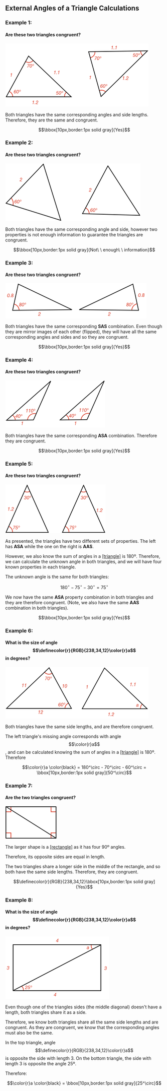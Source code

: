 ## External Angles of a Triangle Calculations

### Example 1:

#### Are these two triangles congruent?

![](ex1.png)

Both triangles have the same corresponding angles and side lengths. Therefore, they are the same and congruent.

$$\bbox[10px,border:1px solid gray]{Yes}$$


### Example 2:

#### Are these two triangles congruent?

![](ex2.png)

Both triangles have the same corresponding angle and side, however two properties is not enough information to guarantee the triangles are congruent.

$$\bbox[10px,border:1px solid gray]{Not\ \ enough\ \ information}$$

### Example 3:

#### Are these two triangles congruent?

![](ex3.png)

Both triangles have the same corresponding **SAS** combination. Even though they are mirror images of each other (flipped), they will have all the same corresponding angles and sides and so they are congruent.

$$\bbox[10px,border:1px solid gray]{Yes}$$

### Example 4:

#### Are these two triangles congruent?

![](ex4.png)

Both triangles have the same corresponding **ASA** combination. Therefore they are congruent.

$$\bbox[10px,border:1px solid gray]{Yes}$$

### Example 5:

#### Are these two triangles congruent?

![](ex5.png)

As presented, the triangles have two different sets of properties. The left has **ASA** while the one on the right is **AAS**.

However, we also know the sum of angles in a [[triangle]]((qr,'Math/Geometry_1/Triangles/base/AngleSumPres',#00756F)) is 180º. Therefore, we can calculate the unknown angle in both triangles, and we will have four known properties in each triangle.

The unknown angle is the same for both triangles:

$$180^\circ - 75^\circ - 30^\circ = 75^\circ$$

We now have the same **ASA** property combination in both triangles and they are therefore congruent. (Note, we also have the same **AAS** combination in both triangles).

$$\bbox[10px,border:1px solid gray]{Yes}$$


### Example 6:

#### What is the size of angle $$\definecolor{r}{RGB}{238,34,12}\color{r}a$$ in degrees?

![](ex6.png)

Both triangles have the same side lengths, and are therefore congruent.

The left triangle's missing angle corresponds with angle $$\color{r}a$$, and can be calculated knowing the sum of angles in a [[triangle]]((qr,'Math/Geometry_1/Triangles/base/AngleSum',#00756F)) is 180º. Therefore

$$\color{r}a \color{black} = 180^\circ - 70^\circ - 60^\circ = \bbox[10px,border:1px solid gray]{50^\circ}$$

### Example 7:

#### Are the two triangles congruent?

![](ex7.png)

The larger shape is a [[rectangle]]((qr,'Math/Geometry_1/RectanglesAndSquares/base/Rectangle',#00756F)) as it has four 90º angles.

Therefore, its opposite sides are equal in length.

The two triangles share a longer side in the middle of the rectangle, and so both have the same side lengths. Therefore, they are congruent.

$$\definecolor{r}{RGB}{238,34,12}\bbox[10px,border:1px solid gray]{Yes}$$



### Example 8:

#### What is the size of angle $$\definecolor{r}{RGB}{238,34,12}\color{r}a$$ in degrees?

![](ex8.png)

Even though one of the triangles sides (the middle diagonal) doesn't have a length, both triangles share it as a side.

Therefore, we know both triangles share all the same side lengths and are congruent. As they are congruent, we know that the corresponding angles must also be the same.

In the top triangle, angle $$\definecolor{r}{RGB}{238,34,12}\color{r}a$$ is opposite the side with length 3. On the bottom triangle, the side with length 3 is opposite the angle 25º.

Therefore:

$$\color{r}a \color{black} = \bbox[10px,border:1px solid gray]{25^\circ}$$

